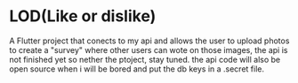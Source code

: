 # LOD(Like or dislike)

A Flutter project that conects to my api and allows the user to upload photos to create a "survey" where other users can wote on those images, the api is not finished yet so nether the ptoject, stay tuned. the api code will also be open source when i will be bored and put the db keys in a .secret file.





